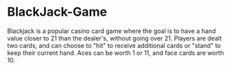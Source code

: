# BlackJack-Game
Blackjack is a popular casino card game where the goal is to have a hand value closer to 21 than the dealer's, without going over 21. Players are dealt two cards, and can choose to "hit" to receive additional cards or "stand" to keep their current hand. Aces can be worth 1 or 11, and face cards are worth 10.
